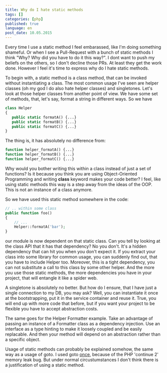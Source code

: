 ```yaml
---
title: Why do I hate static methods
tags: []
categories: [php]
published: true
language: en
post_date: 10.05.2015
---
```


Every time I use a static method I feel embarassed, like I'm doing something shameful. Or when I see a Pull-Request with a bunch of static methods I think "Why? Why did you have to do it this way?". I dont want to push my beliefs on the others, so I don't decline those PRs. At least they get the work done. However I feel it's time to express why do I hate static methods.

To begin with, a static method is a class method, that can be invoked without instantiating a class. The most common usage I've seen are helper classes (oh my god I do also hate helper classes) and singletones. Let's look at those helper classes from another point of view. We have some set of methods, that, let's say, format a string in different ways. So we have

```php
class Helper
{
   public static formatA() {...}
   public static formatB() {...}
   public static formatC() {...}
}
```
The thing is, it has absolutely no difference from:

```php
function helper_formatA() {...}
function helper_formatB() {...}
function helper_formatC() {...}
```

Why would you bother writing this within a class instead of just a set of functions? Is it because you think you are using Object-Oriented Programming and writing **class** keyword makes your code better? I feel, like using static methods this way is a step away from the ideas of the OOP. This is not an instance of a class anymore.

So we have used this static method somewhere in the code:

```php
// .. within some class
public function foo()
{
    // ...
    Helper::formatA('bar');
}
```
our module is now dependent on that static class. Can you tell by looking at the class API that it has that dependency? No you don't. It's a hidden dependency that can hit you when you don't expect it. If you extract your class into some library for common usage, you can suddenly find out, that you have to include Helper too. Moreover, this is a tight dependency, you can not substitute a call to this class by some other helper. And the more you use those static methods, the more dependencies you have in your project, that will entangle it like a spider web.

A singletone is absolutely no better. But how do I ensure, that I have just a single connection to my DB, you may ask? Well, you can instantiate it once at the bootstrapping, put it in the service container and reuse it. True, you will end up with more code that before, but if you want your project to be flexible you have to accept abstraction costs.

The same goes for the Helper Formatter example. Take an advantage of passing an instance of a Formatter class as a dependency injection. Use an interface as a type hinting to make it loosely coupled and be easily replacable. And then your method will depend on an abstraction rather than a specific object.

Usage of static methods can probably be explained somehow, the same way as a usage of goto. I used goto [once][1], because of the PHP 'continue 2' memory leak bug. But under normal circustumstances I don't think there is a justification of using a static method.

[1]: https://github.com/mtdowling/cron-expression/issues/50#issuecomment-41650357

